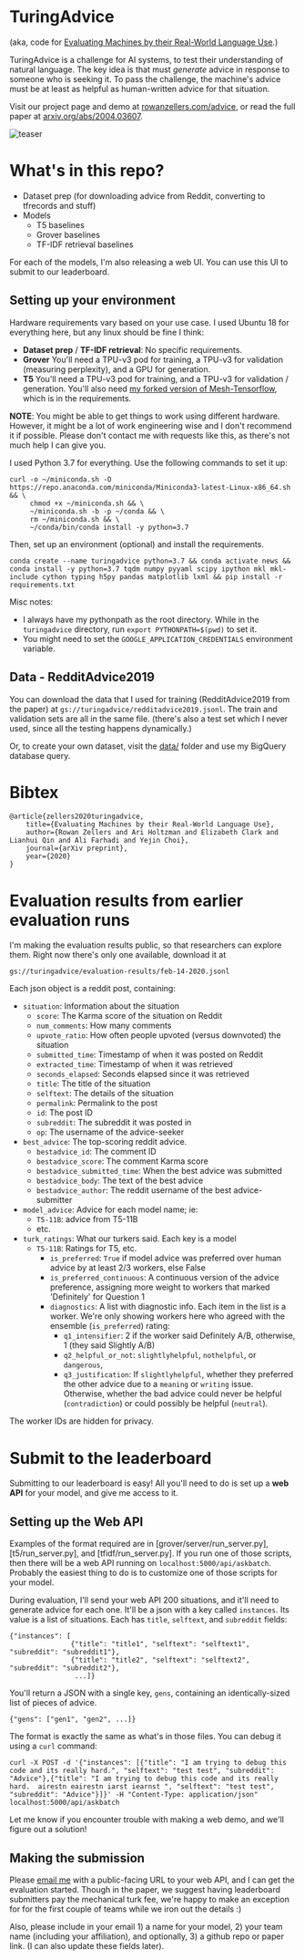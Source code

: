 # TuringAdvice

(aka, code for [Evaluating Machines by their Real-World Language Use](https://arxiv.org/abs/2004.03607).)

TuringAdvice is a challenge for AI systems, to test their understanding of natural language. The key idea is that must _generate_ advice in response to someone who is seeking it. To pass the challenge, the machine's advice must be at least as helpful as human-written advice for that situation.

Visit our project page and demo at [rowanzellers.com/advice](https://rowanzellers.com/advice), or read the full paper at [arxiv.org/abs/2004.03607](https://arxiv.org/abs/2004.03607). 

![teaser](https://i.imgur.com/eITmO6o.png "teaser")

# What's in this repo?

* Dataset prep (for downloading advice from Reddit, converting to tfrecords and stuff)
* Models
    * T5 baselines
    * Grover baselines
    * TF-IDF retrieval baselines
    
For each of the models, I'm also releasing a web UI. You can use this UI to submit to our leaderboard.

## Setting up your environment

Hardware requirements vary based on your use case. I used Ubuntu 18 for everything here, but any linux should be fine I think:

* **Dataset prep** / **TF-IDF retrieval**: No specific requirements.
* **Grover** You'll need a TPU-v3 pod for training, a TPU-v3 for validation (measuring perplexity), and a GPU for generation.
* **T5** You'll need a TPU-v3 pod for training, and a TPU-v3 for validation / generation. You'll also need [my forked version of Mesh-Tensorflow](https://github.com/rowanz/mesh), which is in the requirements.

**NOTE**: You might be able to get things to work using different hardware. However, it might be a lot of work engineering wise and I don't recommend it if possible. Please don't contact me with requests like this, as there's not much help I can give you.

I used Python 3.7 for everything. Use the following commands to set it up:

```
curl -o ~/miniconda.sh -O  https://repo.anaconda.com/miniconda/Miniconda3-latest-Linux-x86_64.sh  && \
     chmod +x ~/miniconda.sh && \
     ~/miniconda.sh -b -p ~/conda && \
     rm ~/miniconda.sh && \
     ~/conda/bin/conda install -y python=3.7
```
Then, set up an environment (optional) and install the requirements.
```
conda create --name turingadvice python=3.7 && conda activate news && conda install -y python=3.7 tqdm numpy pyyaml scipy ipython mkl mkl-include cython typing h5py pandas matplotlib lxml && pip install -r requirements.txt
```

Misc notes:
* I always have my pythonpath as the root directory. While in the `turingadvice` directory, run `export PYTHONPATH=$(pwd)` to set it.
* You might need to set the `GOOGLE_APPLICATION_CREDENTIALS` environment variable.

## Data - RedditAdvice2019
You can download the data that I used for training (RedditAdvice2019 from the paper) at `gs://turingadvice/redditadvice2019.jsonl`. The train and validation sets are all in the same file. (there's also a test set which I never used, since all the testing happens dynamically.)

Or, to create your own dataset, visit the [data/](data/) folder and use my BigQuery database query. 


# Bibtex

```
@article{zellers2020turingadvice,
    title={Evaluating Machines by their Real-World Language Use},
    author={Rowan Zellers and Ari Holtzman and Elizabeth Clark and Lianhui Qin and Ali Farhadi and Yejin Choi},
    journal={arXiv preprint},
    year={2020}
}
```

# Evaluation results from earlier evaluation runs

I'm making the evaluation results public, so that researchers can explore them. Right now there's only one available, download it at
```
gs://turingadvice/evaluation-results/feb-14-2020.jsonl
```
Each json object is a reddit post, containing:
* `situation`: Information about the situation 
    * `score`: The Karma score of the situation on Reddit
    * `num_comments`: How many comments
    * `upvote_ratio`: How often people upvoted (versus downvoted) the situation
    * `submitted_time`: Timestamp of when it was posted on Reddit
    * `extracted_time`: Timestamp of when it was retrieved
    * `seconds_elapsed`: Seconds elapsed since it was retrieved
    * `title`: The title of the situation
    * `selftext`: The details of the situation
    * `permalink`: Permalink to the post
    * `id`: The post ID
    * `subreddit`: The subreddit it was posted in
    * `op`: The username of the advice-seeker
* `best_advice`: The top-scoring reddit advice.
    * `bestadvice_id`: The comment ID
    * `bestadvice_score`: The comment Karma score
    * `bestadvice_submitted_time`: When the best advice was submitted
    * `bestadvice_body`: The text of the best advice
    * `bestadvice_author`: The reddit username of the best advice-submitter
* `model_advice`: Advice for each model name; ie:
    * `T5-11B`: advice from T5-11B
    * etc.
* `turk_ratings`: What our turkers said. Each key is a model
    * `T5-11B`: Ratings for T5, etc.
        * `is_preferred`: `True` if model advice was preferred over human advice by at least 2/3 workers, else False
        * `is_preferred_continuous`: A continuous version of the advice preference, assigning more weight to workers that marked 'Definitely' for Question 1
        * `diagnostics`: A list with diagnostic info. Each item in the list is a worker. We're only showing workers here who agreed with the ensemble (`is_preferred`) rating:
            * `q1_intensifier`: 2 if the worker said Definitely A/B, otherwise, 1 (they said Slightly A/B) 
            * `q2_helpful_or_not`: `slightlyhelpful`, `nothelpful`, or `dangerous`,
            * `q3_justification`: If `slightlyhelpful`, whether they preferred the other advice due to a `meaning` or `writing` issue. Otherwise, whether the bad advice could never be helpful (`contradiction`) or could possibly be helpful (`neutral`).
            
The worker IDs are hidden for privacy.

# Submit to the leaderboard

Submitting to our leaderboard is easy! All you'll need to do is set up a **web API** for your model, and give me access to it. 

## Setting up the Web API
Examples of the format required are in [grover/server/run_server.py], [t5/run_server.py], and [tfidf/run_server.py]. If you run one of those scripts, then there will be a web API running on `localhost:5000/api/askbatch`. Probably the easiest thing to do is to customize one of those scripts for your model.

During evaluation, I'll send your web API 200 situations, and it'll need to generate advice for each one. It'll be a json with a key called `instances`. Its value is a list of situations. Each has `title`, `selftext`, and `subreddit` fields:

```
{"instances": [
               {"title": "title1", "selftext": "selftext1", "subreddit": "subreddit1"},
               {"title": "title2", "selftext": "selftext2", "subreddit": "subreddit2"},
                ...]}
```

 You'll return a JSON with a single key, `gens`, containing an identically-sized list of pieces of advice.
```
{"gens": ["gen1", "gen2", ...]}
```

The format is exactly the same as what's in those files. You can debug it using a `curl` command:
```
curl -X POST -d '{"instances": [{"title": "I am trying to debug this code and its really hard.", "selftext": "test test", "subreddit": "Advice"},{"title": "I am trying to debug this code and its really hard.  airestn eairestn iarst iearnst ", "selftext": "test test", "subreddit": "Advice"}]}' -H "Content-Type: application/json" localhost:5000/api/askbatch
```

Let me know if you encounter trouble with making a web demo, and we'll figure out a solution!

## Making the submission
Please [email me](https://scr.im/rowan) with a public-facing URL to your web API, and I can get the evaluation started. Though in the paper, we suggest having leaderboard submitters pay the mechanical turk fee, we're happy to make an exception for for the first couple of teams while we iron out the details :)

Also, please include in your email 1) a name for your model, 2) your team name (including your affiliation), and optionally, 3) a github repo or paper link. (I can also update these fields later).